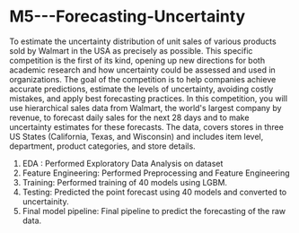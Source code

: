 # M5---Forecasting-Uncertainty
To estimate the uncertainty distribution of unit sales of various products sold by Walmart in the USA as precisely as possible. This specific competition is the first of its kind, opening up new directions for both academic research and how uncertainty could be assessed and used in organizations. The goal of the competition is to help companies achieve accurate predictions, estimate the levels of uncertainty, avoiding costly mistakes, and apply best forecasting practices. In this competition, you will use hierarchical sales data from Walmart, the world's largest company by revenue, to forecast daily sales for the next 28 days and to make uncertainty estimates for these forecasts. The data, covers stores in three US States (California, Texas, and Wisconsin) and includes item level, department, product categories, and store details.

1. EDA : Performed Exploratory Data Analysis on dataset
2. Feature Engineering: Performed Preprocessing and Feature Engineering
3. Training: Performed training of 40 models using LGBM.
4. Testing: Predicted the point forecast using  40 models and converted to uncertainity.
5. Final model pipeline: Final pipeline to predict the forecasting of the raw data.
